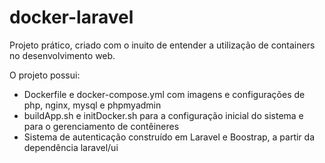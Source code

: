 # docker-laravel
Projeto prático, criado com o inuito de entender a utilização de containers no desenvolvimento web.

O projeto possui:
- Dockerfile e docker-compose.yml com imagens e configurações de php, nginx, mysql e phpmyadmin
- buildApp.sh e initDocker.sh para a configuração inicial do sistema e para o gerenciamento de contêineres
- Sistema de autenticação construído em Laravel e Boostrap, a partir da dependência laravel/ui
